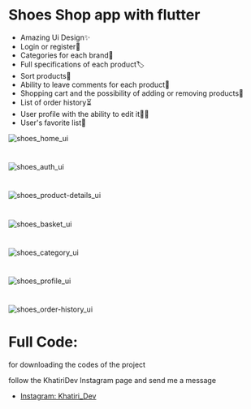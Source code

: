 # Shoes Shop app with flutter
- Amazing Ui Design✨
- Login or register🔐
- Categories for each brand🔗
- Full specifications of each product🏷️
- Sort products📍
- Ability to leave comments for each product💬
- Shopping cart and the possibility of adding or removing products🛒
- List of order history⏳
- User profile with the ability to edit it🙋‍♂️
- User's favorite list💖

![shoes_home_ui](https://amirkhatiri.ir/api/files/5mcd64cn9lcnrwv/4o0l179slbohptx/home_hotted_min_1OTYvuGyn7.png)
#
![shoes_auth_ui](https://amirkhatiri.ir/api/files/5mcd64cn9lcnrwv/4o0l179slbohptx/auth_min_4KiN7tdNsx.png)
#
![shoes_product-details_ui](https://amirkhatiri.ir/api/files/5mcd64cn9lcnrwv/4o0l179slbohptx/details_comments_min_m6LkbkxhHU.png)
#
![shoes_basket_ui](https://amirkhatiri.ir/api/files/5mcd64cn9lcnrwv/4o0l179slbohptx/basket_confirm_min_tZZEEbkDhm.png)
#
![shoes_category_ui](https://amirkhatiri.ir/api/files/5mcd64cn9lcnrwv/4o0l179slbohptx/cats_nike_cat_min_ZoOGa31Kgj.png)
#
![shoes_profile_ui](https://amirkhatiri.ir/api/files/5mcd64cn9lcnrwv/4o0l179slbohptx/prof_personal_min_o9SsqHDaKg.png)
#
![shoes_order-history_ui](https://amirkhatiri.ir/api/files/5mcd64cn9lcnrwv/4o0l179slbohptx/rec_fav_min_sLw1V48HCs.png)
# Full Code:
for downloading the codes of the project 

follow the KhatiriDev Instagram page and send me a message

- [Instagram: Khatiri_Dev](https://www.instagram.com/khatiri_dev)
